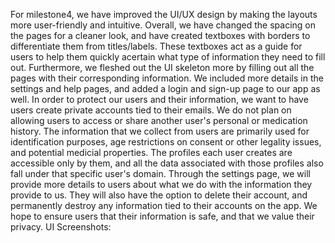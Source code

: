   For milestone4, we have improved the UI/UX design by making the layouts more user-friendly and intuitive. Overall, we have changed the spacing on the pages for a cleaner look, and have created textboxes with borders to differentiate them from titles/labels. These textboxes act as a guide for users to help them quickly acertain what type of information they need to fill out. Furthermore, we fleshed out the UI skeleton more by filling out all the pages with their corresponding information. We included more details in the settings and help pages, and added a login and sign-up page to our app as well.
  In order to protect our users and their information, we want to have users create private accounts tied to their emails. We do not plan on allowing users to access or share another user's personal or medication history. The information that we collect from users are primarily used for identification purposes, age restrictions on consent or other legality issues, and potential medicial properties. The profiles each user creates are accessible only by them, and all the data associated with those profiles also fall under that specific user's domain. Through the settings page, we will provide more details to users about what we do with the information they provide to us. They will also have the option to delete their account, and permanently destroy any information tied to their accounts on the app. We hope to ensure users that their information is safe, and that we value their privacy. 
  UI Screenshots:
